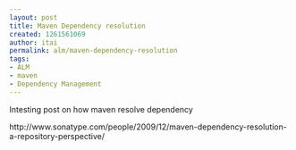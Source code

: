 ```yaml
---
layout: post
title: Maven Dependency resolution
created: 1261561069
author: itai
permalink: alm/maven-dependency-resolution
tags:
- ALM
- maven
- Dependency Management
---
```

<p>Intesting post on how maven resolve dependency</p>
<p>http://www.sonatype.com/people/2009/12/maven-dependency-resolution-a-repository-perspective/</p>
